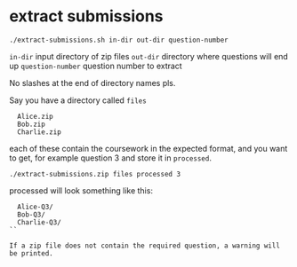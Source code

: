 # extract submissions

```
./extract-submissions.sh in-dir out-dir question-number
```

`in-dir` input directory of zip files
`out-dir` directory where questions will end up
`question-number` question number to extract

No slashes at the end of directory names pls.

Say you have a directory called `files`
```
  Alice.zip
  Bob.zip
  Charlie.zip
```

each of these contain the coursework in the expected format, and you want to get, for example question 3 and store it in
`processed`.

`./extract-submissions.zip files processed 3`

processed will look something like this:
```
  Alice-Q3/
  Bob-Q3/
  Charlie-Q3/
``

If a zip file does not contain the required question, a warning will be printed.

